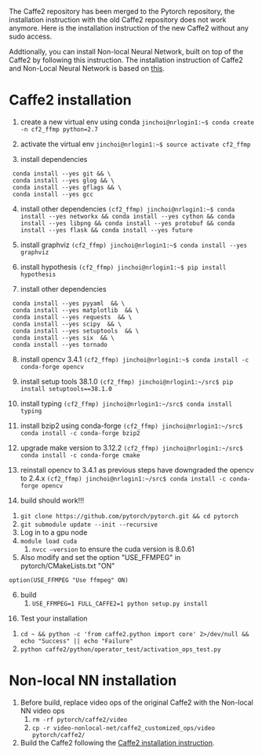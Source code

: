 The Caffe2 repository has been merged to the Pytorch repository, the installation instruction with the old Caffe2 repository does not work anymore. Here is the installation instruction of the new Caffe2 without any sudo access. 

Addtionally, you can install Non-local Neural Network, built on top of the Caffe2 by following this instruction.
The installation instruction of Caffe2 and Non-Local Neural Network is based on [this](https://github.com/facebookresearch/video-nonlocal-net/blob/master/INSTALL.md).

# Caffe2 installation
1) create a new virtual env using conda
`jinchoi@nrlogin1:~$ conda create -n cf2_ffmp python=2.7`

2) activate the virtual env
`jinchoi@nrlogin1:~$ source activate cf2_ffmp`

3) install dependencies
```(cf2_ffmp) jinchoi@nrlogin1:~$ conda install --yes cmake && \
 conda install --yes git && \
 conda install --yes glog && \
 conda install --yes gflags && \
 conda install --yes gcc
```

4) install other dependencies
`(cf2_ffmp) jinchoi@nrlogin1:~$ conda install --yes networkx && conda install --yes cython && conda install --yes libpng && conda install --yes protobuf && conda install --yes flask && conda install --yes future`

5) install graphviz
`(cf2_ffmp) jinchoi@nrlogin1:~$ conda install --yes graphviz`

6) install hypothesis
`(cf2_ffmp) jinchoi@nrlogin1:~$ pip install hypothesis`

7) install other dependencies
```(cf2_ffmp) jinchoi@nrlogin1:~$ conda install --yes pydot && > conda install --yes lmdb && \
 conda install --yes pyyaml  && \
 conda install --yes matplotlib  && \
 conda install --yes requests  && \
 conda install --yes scipy  && \
 conda install --yes setuptools  && \
 conda install --yes six  && \
 conda install --yes tornado
```

8) install opencv 3.4.1
`(cf2_ffmp) jinchoi@nrlogin1:~$ conda install -c conda-forge opencv`

9) install setup tools 38.1.0
`(cf2_ffmp) jinchoi@nrlogin1:~/src$ pip install setuptools==38.1.0`

10) install typing
`(cf2_ffmp) jinchoi@nrlogin1:~/src$ conda install typing`

11) install bzip2 using conda-forge
`(cf2_ffmp) jinchoi@nrlogin1:~/src$  conda install -c conda-forge bzip2`

13) upgrade make version to 3.12.2
`(cf2_ffmp) jinchoi@nrlogin1:~/src$ conda install -c conda-forge cmake`

14) reinstall opencv to 3.4.1 as previous steps have downgraded the opencv to 2.4.x
`(cf2_ffmp) jinchoi@nrlogin1:~/src$ conda install -c conda-forge opencv`

15) build should work!!! 
1. `git clone https://github.com/pytorch/pytorch.git && cd pytorch`
2. `git submodule update --init --recursive`
3. Log in to a gpu node
4. `module load cuda`
    1. `nvcc —version` to ensure the cuda version is 8.0.61
5. Also modify and set the option "USE_FFMPEG" in pytorch/CMakeLists.txt "ON"
```
option(USE_FFMPEG "Use ffmpeg" ON)
```
6. build
    1. `USE_FFMPEG=1 FULL_CAFFE2=1 python setup.py install` 

16) Test your installation
1. `cd ~ && python -c 'from caffe2.python import core' 2>/dev/null && echo "Success" || echo "Failure"`
2. `python caffe2/python/operator_test/activation_ops_test.py`


# Non-local NN installation
1. Before build, replace video ops of the original Caffe2 with the Non-local NN video ops
    1. `rm -rf pytorch/caffe2/video`
    2. `cp -r video-nonlocal-net/caffe2_customized_ops/video pytorch/caffe2/`
2. Build the Caffe2 following the [Caffe2 installation instruction](#Caffe2-installation).
